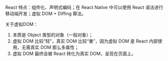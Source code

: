 React 特点：组件化、声明式编码；在 React Native 中可以使用 React 语法进行移动端开发；虚拟 DOM + Diffing 算法。



关于虚拟DOM：

1. 本质是 Object 类型的对象（一般对象）；
2. 虚拟 DOM 比较“轻”，真实 DOM 比较“重”，因为虚拟 DOM 是 React 内部使用，无需真实 DOM 那么多属性；
3. 虚拟 DOM 最终会被 React 转化为真实 DOM，呈现在页面上。